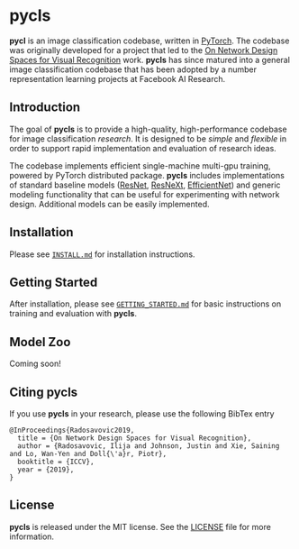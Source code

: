 # pycls

**pycl** is an image classification codebase, written in [PyTorch](https://pytorch.org/). The codebase was originally developed for a project that led to the [On Network Design Spaces for Visual Recognition](https://arxiv.org/abs/1905.13214) work. **pycls** has since matured into a general image classification codebase that has been adopted by a number representation learning projects at Facebook AI Research.

## Introduction

The goal of **pycls** is to provide a high-quality, high-performance codebase for image classification <i>research</i>. It is designed to be <i>simple</i> and <i>flexible</i> in order to support rapid implementation and evaluation of research ideas.

The codebase implements efficient single-machine multi-gpu training, powered by PyTorch distributed package. **pycls** includes implementations of standard baseline models ([ResNet](https://arxiv.org/abs/1512.03385), [ResNeXt](https://arxiv.org/abs/1611.05431), [EfficientNet](https://arxiv.org/abs/1905.11946)) and generic modeling functionality that can be useful for experimenting with network design. Additional models can be easily implemented.

## Installation

Please see [`INSTALL.md`](INSTALL.md) for installation instructions.

## Getting Started

After installation, please see [`GETTING_STARTED.md`](GETTING_STARTED.md) for basic instructions on training and evaluation with **pycls**.

## Model Zoo

Coming soon!

## Citing pycls

If you use **pycls** in your research, please use the following BibTex entry

```
@InProceedings{Radosavovic2019,
  title = {On Network Design Spaces for Visual Recognition},
  author = {Radosavovic, Ilija and Johnson, Justin and Xie, Saining and Lo, Wan-Yen and Doll{\'a}r, Piotr},
  booktitle = {ICCV},
  year = {2019},
}
```

## License

**pycls** is released under the MIT license. See the [LICENSE](LICENSE) file for more information.
